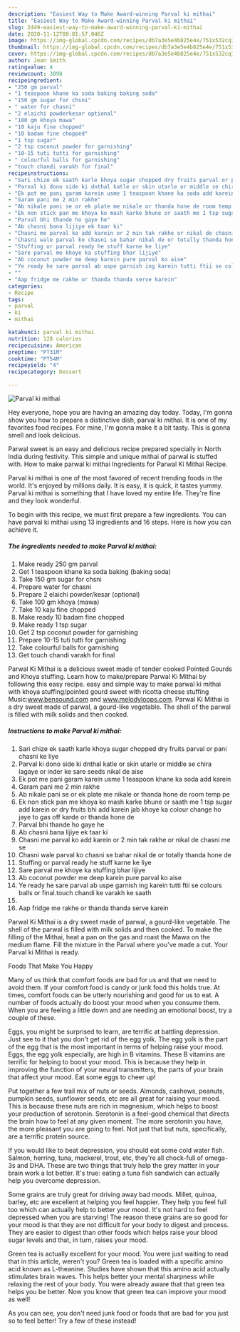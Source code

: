 ```yaml
---
description: "Easiest Way to Make Award-winning Parval ki mithai"
title: "Easiest Way to Make Award-winning Parval ki mithai"
slug: 2449-easiest-way-to-make-award-winning-parval-ki-mithai
date: 2020-11-12T08:01:57.046Z
image: https://img-global.cpcdn.com/recipes/db7a3e5e4b825e4e/751x532cq70/parval-ki-mithai-recipe-main-photo.jpg
thumbnail: https://img-global.cpcdn.com/recipes/db7a3e5e4b825e4e/751x532cq70/parval-ki-mithai-recipe-main-photo.jpg
cover: https://img-global.cpcdn.com/recipes/db7a3e5e4b825e4e/751x532cq70/parval-ki-mithai-recipe-main-photo.jpg
author: Jean Smith
ratingvalue: 4
reviewcount: 3098
recipeingredient:
- "250 gm parval"
- "1 teaspoon khane ka soda baking baking soda"
- "150 gm sugar for chsni"
- " water for chasni"
- "2 elaichi powderkesar optional"
- "100 gm khoya mawa"
- "10 kaju fine chopped"
- "10 badam fine chopped"
- "1 tsp sugar"
- "2 tsp coconut powder for garnishing"
- "10-15 tuti tutti for garnishing"
- " colourful balls for garnishing"
- "touch chandi varakh for final"
recipeinstructions:
- "Sari chize ek saath karle khoya sugar chopped dry fruits parval or pani chasni ke liye"
- "Parval ki dono side ki dnthal katle or skin utarle or middle se chira lagaye or inder ke sare seeds nikal de aise"
- "Ek pot me pani garam karein usme 1 teaspoon khane ka soda add karein"
- "Garam pani me 2 min rakhe"
- "Ab nikale pani se or ek plate me nikale or thanda hone de room temp pe"
- "Ek non stick pan me khoya ko mash karke bhune or saath me 1 tsp sugar add karein or dry fruits bhi add karein jab khoye ka colour change ho jaye to gas off karde or thanda hone de"
- "Parval bhi thande ho gaye he"
- "Ab chasni bana lijiye ek taar ki"
- "Chasni me parval ko add karein or 2 min tak rakhe or nikal de chasni me se"
- "Chasni wale parval ko chasni se bahar nikal de or totally thanda hone de"
- "Stuffing or parval ready he stuff karne ke liye"
- "Sare parval me khoye ka stuffing bhar lijiye"
- "Ab coconut powder me deep karein pure parval ko aise"
- "Ye ready he sare parval ab uspe garnish ing karein tutti ftii se colours balls or final.touch chandi ke varakh ke saath"
- ""
- "Aap fridge me rakhe or thanda thanda serve karein"
categories:
- Recipe
tags:
- parval
- ki
- mithai

katakunci: parval ki mithai 
nutrition: 128 calories
recipecuisine: American
preptime: "PT31M"
cooktime: "PT54M"
recipeyield: "4"
recipecategory: Dessert

---
```



![Parval ki mithai](https://img-global.cpcdn.com/recipes/db7a3e5e4b825e4e/751x532cq70/parval-ki-mithai-recipe-main-photo.jpg)

Hey everyone, hope you are having an amazing day today. Today, I'm gonna show you how to prepare a distinctive dish, parval ki mithai. It is one of my favorites food recipes. For mine, I'm gonna make it a bit tasty. This is gonna smell and look delicious.

Parwal sweet is an easy and delicious recipe prepared specially in North India during festivity. This simple and unique mithai of parwal is stuffed with. How to make parwal ki mithai Ingredients for Parwal Ki Mithai Recipe.

Parval ki mithai is one of the most favored of recent trending foods in the world. It's enjoyed by millions daily. It is easy, it is quick, it tastes yummy. Parval ki mithai is something that I have loved my entire life. They're fine and they look wonderful.


To begin with this recipe, we must first prepare a few ingredients. You can have parval ki mithai using 13 ingredients and 16 steps. Here is how you can achieve it.

<!--inarticleads1-->

##### The ingredients needed to make Parval ki mithai:

1. Make ready 250 gm parval
1. Get 1 teaspoon khane ka soda baking (baking soda)
1. Take 150 gm sugar for chsni
1. Prepare  water for chasni
1. Prepare 2 elaichi powder/kesar (optional)
1. Take 100 gm khoya (mawa)
1. Take 10 kaju fine chopped
1. Make ready 10 badam fine chopped
1. Make ready 1 tsp sugar
1. Get 2 tsp coconut powder for garnishing
1. Prepare 10-15 tuti tutti for garnishing
1. Take  colourful balls for garnishing
1. Get touch chandi varakh for final


Parwal Ki Mithai is a delicious sweet made of tender cooked Pointed Gourds and Khoya stuffing. Learn how to make/prepare Parwal Ki Mithai by following this easy recipe. easy and simple way to make parwal ki mithai with khoya stuffing/pointed gourd sweet with ricotta cheese stuffing Music:www.bensound.com and www.melodyloops.com. Parwal Ki Mithai is a dry sweet made of parwal, a gourd-like vegetable. The shell of the parwal is filled with milk solids and then cooked. 

<!--inarticleads2-->

##### Instructions to make Parval ki mithai:

1. Sari chize ek saath karle khoya sugar chopped dry fruits parval or pani chasni ke liye
1. Parval ki dono side ki dnthal katle or skin utarle or middle se chira lagaye or inder ke sare seeds nikal de aise
1. Ek pot me pani garam karein usme 1 teaspoon khane ka soda add karein
1. Garam pani me 2 min rakhe
1. Ab nikale pani se or ek plate me nikale or thanda hone de room temp pe
1. Ek non stick pan me khoya ko mash karke bhune or saath me 1 tsp sugar add karein or dry fruits bhi add karein jab khoye ka colour change ho jaye to gas off karde or thanda hone de
1. Parval bhi thande ho gaye he
1. Ab chasni bana lijiye ek taar ki
1. Chasni me parval ko add karein or 2 min tak rakhe or nikal de chasni me se
1. Chasni wale parval ko chasni se bahar nikal de or totally thanda hone de
1. Stuffing or parval ready he stuff karne ke liye
1. Sare parval me khoye ka stuffing bhar lijiye
1. Ab coconut powder me deep karein pure parval ko aise
1. Ye ready he sare parval ab uspe garnish ing karein tutti ftii se colours balls or final.touch chandi ke varakh ke saath
1. 
1. Aap fridge me rakhe or thanda thanda serve karein


Parwal Ki Mithai is a dry sweet made of parwal, a gourd-like vegetable. The shell of the parwal is filled with milk solids and then cooked. To make the filling of the Mithai, heat a pan on the gas and roast the Mawa on the medium flame. Fill the mixture in the Parval where you&#39;ve made a cut. Your Parval ki Mithai is ready. 

Foods That Make You Happy


Many of us think that comfort foods are bad for us and that we need to avoid them. If your comfort food is candy or junk food this holds true. At times, comfort foods can be utterly nourishing and good for us to eat. A number of foods actually do boost your mood when you consume them. When you are feeling a little down and are needing an emotional boost, try a couple of these.

Eggs, you might be surprised to learn, are terrific at battling depression. Just see to it that you don't get rid of the egg yolk. The egg yolk is the part of the egg that is the most important in terms of helping raise your mood. Eggs, the egg yolk especially, are high in B vitamins. These B vitamins are terrific for helping to boost your mood. This is because they help in improving the function of your neural transmitters, the parts of your brain that affect your mood. Eat some eggs to cheer up!

Put together a few trail mix of nuts or seeds. Almonds, cashews, peanuts, pumpkin seeds, sunflower seeds, etc are all great for raising your mood. This is because these nuts are rich in magnesium, which helps to boost your production of serotonin. Serotonin is a feel-good chemical that directs the brain how to feel at any given moment. The more serotonin you have, the more pleasant you are going to feel. Not just that but nuts, specifically, are a terrific protein source.

If you would like to beat depression, you should eat some cold water fish. Salmon, herring, tuna, mackerel, trout, etc, they're all chock-full of omega-3s and DHA. These are two things that truly help the grey matter in your brain work a lot better. It's true: eating a tuna fish sandwich can actually help you overcome depression. 

Some grains are truly great for driving away bad moods. Millet, quinoa, barley, etc are excellent at helping you feel happier. They help you feel full too which can actually help to better your mood. It's not hard to feel depressed when you are starving! The reason these grains are so good for your mood is that they are not difficult for your body to digest and process. They are easier to digest than other foods which helps raise your blood sugar levels and that, in turn, raises your mood.

Green tea is actually excellent for your mood. You were just waiting to read that in this article, weren't you? Green tea is loaded with a specific amino acid known as L-theanine. Studies have shown that this amino acid actually stimulates brain waves. This helps better your mental sharpness while relaxing the rest of your body. You were already aware that that green tea helps you be better. Now you know that green tea can improve your mood as well!

As you can see, you don't need junk food or foods that are bad for you just so to feel better! Try a few of these instead!

